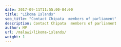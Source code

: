 ```yaml
---
date: 2017-09-11T11:55:00-04:00
title: "Likoma Islands"
seo_title: "Contact Chipata  members of parliament"
description: Contact Chipata  members of parliament
author: MP
url: /malawi/likoma-islands/
weight: 1
---
```


